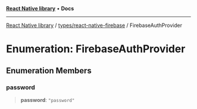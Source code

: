 [**React Native library**](../../../index.md) • **Docs**

***

[React Native library](../../../modules.md) / [types/react-native-firebase](../index.md) / FirebaseAuthProvider

# Enumeration: FirebaseAuthProvider

## Enumeration Members

### password

> **password**: `"password"`
